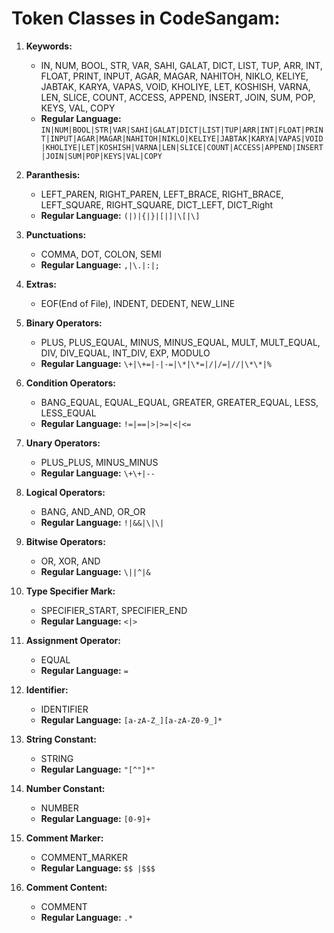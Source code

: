 # Token Classes in CodeSangam:

1. **Keywords:**
   - IN, NUM, BOOL, STR, VAR, SAHI, GALAT, DICT, LIST, TUP, ARR, INT, FLOAT, PRINT, INPUT, AGAR, MAGAR, NAHITOH, NIKLO, KELIYE, JABTAK, KARYA, VAPAS, VOID, KHOLIYE, LET, KOSHISH, VARNA, LEN, SLICE, COUNT, ACCESS, APPEND, INSERT, JOIN, SUM, POP, KEYS, VAL, COPY
   - **Regular Language:** `IN|NUM|BOOL|STR|VAR|SAHI|GALAT|DICT|LIST|TUP|ARR|INT|FLOAT|PRINT|INPUT|AGAR|MAGAR|NAHITOH|NIKLO|KELIYE|JABTAK|KARYA|VAPAS|VOID|KHOLIYE|LET|KOSHISH|VARNA|LEN|SLICE|COUNT|ACCESS|APPEND|INSERT|JOIN|SUM|POP|KEYS|VAL|COPY`

2. **Paranthesis:**
   - LEFT_PAREN, RIGHT_PAREN, LEFT_BRACE, RIGHT_BRACE, LEFT_SQUARE, RIGHT_SQUARE, DICT_LEFT, DICT_Right
   - **Regular Language:** `(|)|{|}|[|]|\[|\]`

3. **Punctuations:**
   - COMMA, DOT, COLON, SEMI
   - **Regular Language:** `,|\.|:|;`

4. **Extras:**
   - EOF(End of File), INDENT, DEDENT, NEW_LINE

5. **Binary Operators:**
   - PLUS, PLUS_EQUAL, MINUS, MINUS_EQUAL, MULT, MULT_EQUAL, DIV, DIV_EQUAL, INT_DIV, EXP, MODULO
   - **Regular Language:** `\+|\+=|-|-=|\*|\*=|/|/=|//|\*\*|%`

6. **Condition Operators:**
   - BANG_EQUAL, EQUAL_EQUAL, GREATER, GREATER_EQUAL, LESS, LESS_EQUAL
   - **Regular Language:** `!=|==|>|>=|<|<=`

7. **Unary Operators:**
   - PLUS_PLUS, MINUS_MINUS
   - **Regular Language:** `\+\+|--`

8. **Logical Operators:**
   - BANG, AND_AND, OR_OR
   - **Regular Language:** `!|&&|\|\|`

9. **Bitwise Operators:**
   - OR, XOR, AND
   - **Regular Language:** `\||^|&`

10. **Type Specifier Mark:**
    - SPECIFIER_START, SPECIFIER_END
    - **Regular Language:** `<|>`

11. **Assignment Operator:**
    - EQUAL
    - **Regular Language:** `=`

12. **Identifier:**
    - IDENTIFIER
    - **Regular Language:** `[a-zA-Z_][a-zA-Z0-9_]*`

13. **String Constant:**
    - STRING
    - **Regular Language:** `"[^"]*"`

14. **Number Constant:**
    - NUMBER
    - **Regular Language:** `[0-9]+`

15. **Comment Marker:**
    - COMMENT_MARKER
    - **Regular Language:** `$$ |$$$`

16. **Comment Content:**
    - COMMENT
    - **Regular Language:** `.*`

